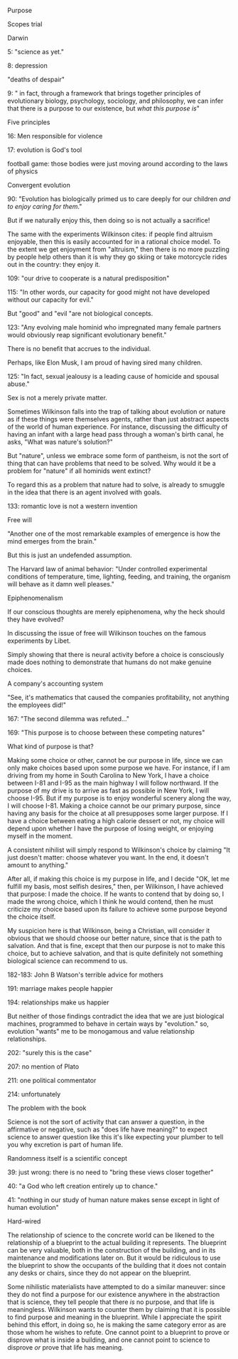 Purpose


Scopes trial

Darwin


5: "science as yet."

8: depression 

"deaths of despair"

9: " in fact, through a framework that brings together principles of evolutionary biology, psychology, sociology, and
philosophy, we can infer that there is a purpose to our existence, but *what this purpose is*"

Five principles 

16: Men responsible for violence 


17: evolution is God's tool



football game: those bodies were just moving around according to the laws of physics 


Convergent evolution 


90: "Evolution has biologically primed us to care deeply for our children *and to enjoy caring for them*."

But if we naturally enjoy this, then doing so is not actually a sacrifice!

The same with the experiments Wilkinson cites: if people find altruism enjoyable, then this is easily accounted for in a
rational choice model. To the extent we get enjoyment from "altruism," then there is no more puzzling by people help
others than it is why they go skiing or take motorcycle rides out in the country: they enjoy it.

109: "our drive to cooperate is a natural predisposition"

115: "In other words, our capacity for good might not have developed without our capacity for evil."

But "good" and "evil "are not biological concepts.

123: "Any evolving male hominid who impregnated many female partners would obviously reap significant evolutionary benefit."

There is no benefit that accrues to the individual.

Perhaps, like Elon Musk, I am proud of having sired many children.


125: "In fact, sexual jealousy is a leading cause of homicide and spousal abuse."

Sex is not a merely private matter.

Sometimes Wilkinson falls into the trap of talking about evolution or nature as if these things were themselves agents,
rather than just abstract aspects of the world of human experience. For instance, discussing the difficulty of having an
infant with a large head pass through a woman's birth canal, he asks, "What was nature's solution?"

But "nature", unless we embrace some form of pantheism, is not the sort of thing that can have problems that need to be solved. Why
would it be a problem for "nature" if all hominids went extinct?

To regard this as a problem that nature had to solve, is already to smuggle in the idea that there is an agent involved with goals.

133: romantic love is not a western invention

Free will

"Another one of the most remarkable examples of emergence is how the mind emerges from the brain."

But this is just an undefended assumption.

The Harvard law of animal behavior: "Under controlled experimental conditions of temperature, time, lighting, feeding,
and training, the organism will behave as it damn well pleases."

Epiphenomenalism

If our conscious thoughts are merely epiphenomena, why the heck should they have evolved?



In discussing the issue of free will Wilkinson touches on the famous experiments by Libet.

Simply showing that there is neural activity before a choice is consciously made does nothing to demonstrate that
humans do not make genuine choices.

A company's accounting system

"See, it's mathematics that caused the companies profitability, not anything the employees did!"




167: "The second dilemma was refuted..."


169: "This purpose is to choose between these competing natures"

What kind of purpose is that?

Making some choice or other, cannot be our purpose in life, since we can only make choices based upon some purpose we
have. For instance, if I am driving from my home in South Carolina to New York, I have a choice between I-81 and I-95 as
the main highway I will follow northward. If the purpose of my drive is to arrive as fast as possible in New York, I
will choose I-95. But if my purpose is to enjoy wonderful scenery along the way, I will choose I-81. Making a choice
cannot be our primary purpose, since having any basis for the choice at all presupposes some larger purpose. If I have a
choice between eating a high calorie dessert or not, my choice will depend upon whether I have the purpose of losing
weight, or enjoying myself in the moment.

A consistent nihilist will simply respond to Wilkinson's choice by claiming "It just doesn't matter: choose whatever you want. In the end, it doesn't amount to anything."

After all, if making this choice is my purpose in life, and I decide "OK, let me fulfill my basis, most selfish
desires," then, per Wilkinson, I have achieved that purpose: I made the choice. If he wants to contend that by doing so,
I made the wrong choice, which I think he would contend, then he must criticize my choice based upon its failure to
achieve some purpose beyond the choice itself.

My suspicion here is that Wilkinson, being a Christian, will consider it obvious that we should choose our better
nature, since that is the path to salvation. And that is fine, except that then our purpose is not to make this choice,
but to achieve salvation, and that is quite definitely not something biological science can recommend to us.



182-183: John B Watson's terrible advice for mothers


191: marriage makes people happier

194: relationships make us happier

But neither of those findings contradict the idea that we are just biological machines, programmed to behave in certain ways by "evolution." so, evolution "wants" me to be monogamous and value relationship relationships.

202: "surely this is the case"

207: no mention of Plato

211: one political commentator

214: unfortunately






The problem with the book 


Science is not the sort of activity that can answer a question, in the affirmative or negative, such as "does life have
meaning?" to expect science to answer question like this it's like expecting your plumber to tell you why excretion is
part of human life.




Randomness itself is a scientific concept 

39: just wrong: there is no need to "bring these views closer together"

40: "a God who left creation entirely up to chance."

41: "nothing in our study of human nature makes sense except in light of human evolution"

Hard-wired


The relationship of science to the concrete world can be likened to the relationship of a blueprint to the actual
building it represents. The blueprint can be very valuable, both in the construction of the building, and in its
maintenance and modifications later on. But it would be ridiculous to use the blueprint to show the occupants of the
building that it does not contain any desks or chairs, since they do not appear on the blueprint.

Some nihilistic materialists have attempted to do a similar maneuver: since they do not find a purpose for our existence
anywhere in the abstraction that is science, they tell people that there *is* no purpose, and that life is meaningless.
Wilkinson wants to counter them by claiming that it is possible to find purpose and meaning in the blueprint. While I
appreciate the spirit behind this effort, in doing so, he is making the same category error as are those whom he wishes
to refute. One cannot point to a blueprint to prove or disprove what is inside a building, and one cannot point to
science to disprove *or* prove that life has meaning.





